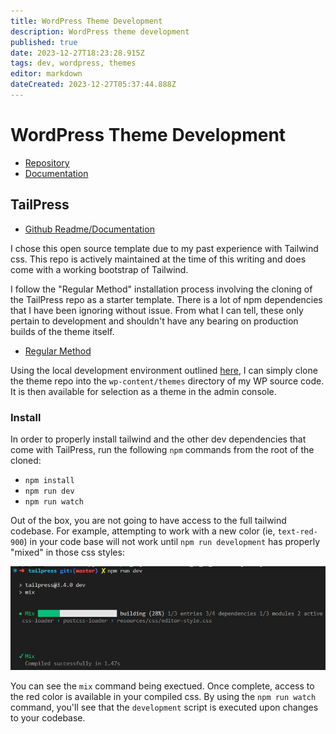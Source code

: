 ```yaml
---
title: WordPress Theme Development
description: WordPress theme development
published: true
date: 2023-12-27T18:23:28.915Z
tags: dev, wordpress, themes
editor: markdown
dateCreated: 2023-12-27T05:37:44.888Z
---
```


# WordPress Theme Development

- [Repository]()
- [Documentation]()

## TailPress

- [Github Readme/Documentation](https://github.com/jeffreyvr/tailpress/#readme)

I chose this open source template due to my past experience with Tailwind css. This repo is actively maintained at the time of this writing and does come with a working bootstrap of Tailwind. 

I follow the "Regular Method" installation process involving the cloning of the TailPress repo as a starter template. There is a lot of npm dependencies that I have been ignoring without issue. From what I can tell, these only pertain to development and shouldn't have any bearing on production builds of the theme itself. 

- [Regular Method](https://github.com/jeffreyvr/tailpress/?tab=readme-ov-file#regular-method)

Using the local development environment outlined [here](https://github.com/andygodish/wikijs-storage/blob/main/wordpress/local-development.md), I can simply clone the theme repo into the `wp-content/themes` directory of my WP source code. It is then available for selection as a theme in the admin console.

### Install

In order to properly install tailwind and the other dev dependencies that come with TailPress, run the following `npm` commands from the root of the cloned:
- `npm install` 
- `npm run dev`
- `npm run watch`

Out of the box, you are not going to have access to the full tailwind codebase. For example, attempting to work with a new color (ie, `text-red-900`) in your code base will not work until `npm run development` has properly "mixed" in those css styles:

![tailwind-mix.png](/images/tailwind-mix.png)

You can see the `mix` command being exectued. Once complete, access to the red color is available in your compiled css. By using the `npm run watch` command, you'll see that the `development` script is executed upon changes to your codebase. 

